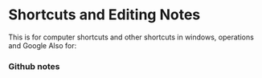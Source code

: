 # Shortcuts and Editing Notes
This is for computer shortcuts and other shortcuts in windows, operations and Google
Also for:

### Github notes
